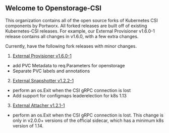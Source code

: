 ## Welcome to Openstorage-CSI

This organization contains all of the open source forks of Kubernetes CSI components by Portworx. All forked releases are built off of existing Kubernetes-CSI releases. For example, our External Provisioner v1.6.0-1 release contains all changes in v1.6.0, with a few extra changes. 

Currently, have the following fork releases with minor changes.
1. [External Provisioner v1.6.0-1](https://github.com/openstorage-csi/external-provisioner/releases/tag/v1.6.0-1)
  * add PVC Metadata to req.Parameters for openstorage
  * Separate PVC labels and annotations

2. [External Snapshotter v1.2.2-1](https://github.com/openstorage-csi/external-snapshotter/releases/tag/v1.2.2-1)
  * perform an os.Exit when the CSI gRPC connection is lost
  * Add support for configmaps leaderelection for k8s 1.13

3. [External Attacher v1.2.1-1](https://github.com/openstorage-csi/external-attacher/releases/tag/v1.2.1-1)
  * perform an os.Exit when the CSI gRPC connection is lost. This change is only in v2.0.0+ versions of the official sidecar, which has a minimum k8s version of 1.14.
